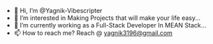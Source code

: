 - 👋 Hi, I’m @Yagnik-Vibescripter
- 👀 I’m interested in Making Projects that will make your life easy...
- 🌱 I’m currently working as a Full-Stack Developer In MEAN Stack...
- 📫 How to reach me? Reach @ yagnik3196@gmail.com

<!---
Yagnik-Vibescripter/Yagnik-Vibescripter is a ✨ special ✨ repository because its `README.md` (this file) appears on your GitHub profile.
You can click the Preview link to take a look at your changes.
--->
